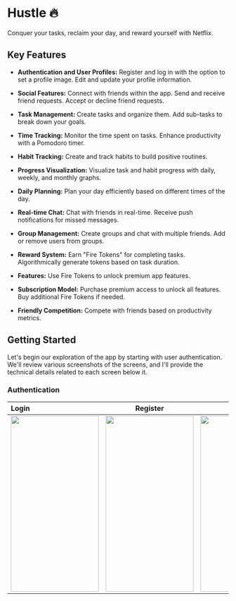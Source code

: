 
# Hustle 🔥

Conquer your tasks, reclaim your day, and reward yourself with Netflix.

## Key Features
* **Authentication and User Profiles:**
    Register and log in with the option to set a profile image.
    Edit and update your profile information.

* **Social Features:**
    Connect with friends within the app.
    Send and receive friend requests.
    Accept or decline friend requests.

* **Task Management:**
    Create tasks and organize them.
    Add sub-tasks to break down your goals.

* **Time Tracking:**
        Monitor the time spent on tasks.
Enhance productivity with a Pomodoro timer.

* **Habit Tracking:**
    Create and track habits to build positive routines.

* **Progress Visualization:**
    Visualize task and habit progress with daily, weekly, and monthly graphs.

* **Daily Planning:**
    Plan your day efficiently based on different times of the day.

* **Real-time Chat:**
    Chat with friends in real-time.
    Receive push notifications for missed messages.

* **Group Management:**
        Create groups and chat with multiple friends.
Add or remove users from groups.

* **Reward System:**
        Earn "Fire Tokens" for completing tasks.
Algorithmically generate tokens based on task duration.

*  **Features:**
    Use Fire Tokens to unlock premium app features.

* **Subscription Model:**
    Purchase premium access to unlock all features.
    Buy additional Fire Tokens if needed.

* **Friendly Competition:**
    Compete with friends based on productivity metrics.


## Getting Started

Let's begin our exploration of the app by starting with user authentication. We'll review various screenshots of the screens, and I'll provide the technical details related to each screen below it.

### Authentication


| Login              | Register | Create Profile |
| :---------------- | :------------------: | -------------------: |
| <img src="https://drive.google.com/uc?export=view&id=1fYjjMIScGJzLs3Z1P_jOfPo7-vmTRUFW" width="200" height="400" />     |   <img src="https://drive.google.com/uc?export=view&id=1fYmLAHO8Ngj_NO2C_cOPoDO7E6DW1rUK" width="200" height="400" />    | <img src="https://drive.google.com/uc?export=view&id=1fhNNTaxAaanH4a1LCWJdhyRkAz9cHboo" width="200" height="400" />  |


